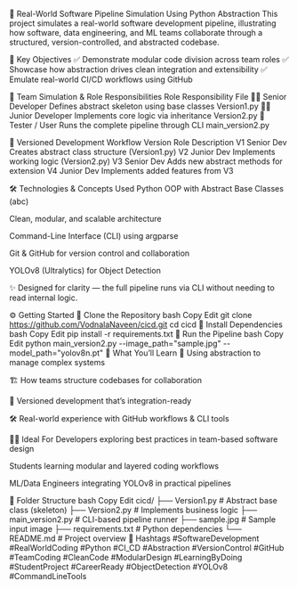 🚀 Real-World Software Pipeline Simulation Using Python Abstraction
This project simulates a real-world software development pipeline, illustrating how software, data engineering, and ML teams collaborate through a structured, version-controlled, and abstracted codebase.

🎯 Key Objectives
✅ Demonstrate modular code division across team roles
✅ Showcase how abstraction drives clean integration and extensibility
✅ Emulate real-world CI/CD workflows using GitHub

👥 Team Simulation & Role Responsibilities
Role	Responsibility	File
👨‍💼 Senior Developer	Defines abstract skeleton using base classes	Version1.py
👨‍💻 Junior Developer	Implements core logic via inheritance	Version2.py
🧪 Tester / User	Runs the complete pipeline through CLI	main_version2.py

🔁 Versioned Development Workflow
Version	Role	Description
V1	Senior Dev	Creates abstract class structure (Version1.py)
V2	Junior Dev	Implements working logic (Version2.py)
V3	Senior Dev	Adds new abstract methods for extension
V4	Junior Dev	Implements added features from V3

🛠️ Technologies & Concepts Used
Python OOP with Abstract Base Classes (abc)

Clean, modular, and scalable architecture

Command-Line Interface (CLI) using argparse

Git & GitHub for version control and collaboration

YOLOv8 (Ultralytics) for Object Detection

✨ Designed for clarity — the full pipeline runs via CLI without needing to read internal logic.

⚙️ Getting Started
🔹 Clone the Repository
bash
Copy
Edit
git clone https://github.com/VodnalaNaveen/cicd.git
cd cicd
🔹 Install Dependencies
bash
Copy
Edit
pip install -r requirements.txt
🔹 Run the Pipeline
bash
Copy
Edit
python main_version2.py --image_path="sample.jpg" --model_path="yolov8n.pt"
🧠 What You’ll Learn
🧩 Using abstraction to manage complex systems

🏗️ How teams structure codebases for collaboration

🔄 Versioned development that’s integration-ready

🛠️ Real-world experience with GitHub workflows & CLI tools

👨‍🎓 Ideal For
Developers exploring best practices in team-based software design

Students learning modular and layered coding workflows

ML/Data Engineers integrating YOLOv8 in practical pipelines

📁 Folder Structure
bash
Copy
Edit
cicd/
├── Version1.py         # Abstract base class (skeleton)
├── Version2.py         # Implements business logic
├── main_version2.py    # CLI-based pipeline runner
├── sample.jpg          # Sample input image
├── requirements.txt    # Python dependencies
└── README.md           # Project overview
📌 Hashtags
#SoftwareDevelopment #RealWorldCoding #Python #CI_CD #Abstraction #VersionControl #GitHub #TeamCoding #CleanCode #ModularDesign #LearningByDoing #StudentProject #CareerReady #ObjectDetection #YOLOv8 #CommandLineTools

